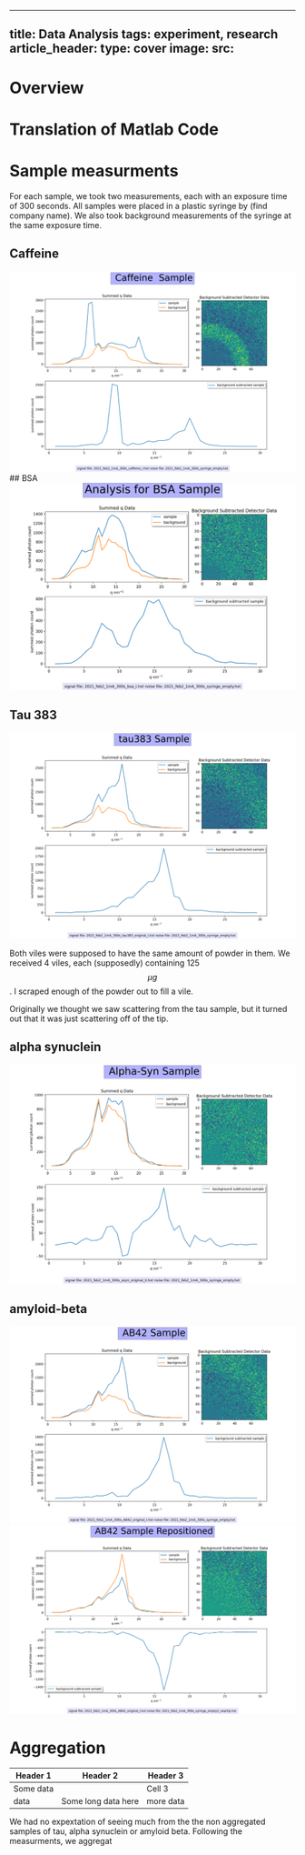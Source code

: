 
---
title: Data Analysis 
tags: experiment, research 
article_header:
  type: cover
  image:
    src: 
---

# Overview 


# Translation of Matlab Code 

# Sample measurments 
For each sample, we took two measurements, each with an exposure time of 300 seconds. All samples were placed in a plastic syringe by (find company name). We also took background measurements of the syringe at the same exposure time. 
## Caffeine
<img src="/files/caffeine.png">
## BSA
<img src="/files/bsasample-final.png">

## Tau 383

 
 
<img src="/files/tau383.png">



Both viles were supposed to have the same amount of powder in them. We received 4 viles, each (supposedly) containing 125 $$\mu g$$. I scraped enough of the powder out to fill a vile. 


Originally we thought we saw scattering from the tau sample, but it turned out that it was just scattering off of the tip. 

## alpha synuclein 
<img src="/files/alphasyn-not-tip.png">


## amyloid-beta
<img src="/files/AB42samplenottim(feb2).png">
<img src="/files/AB42REPOSITIONED.png">

# Aggregation
| Header 1 | Header 2 | Header 3 |
| --- | --- | --------- |
| Some data | | Cell 3 |
| data | Some long data here | more data | 

We had no expextation of seeing much from the the non aggregated samples of tau, alpha synuclein or amyloid beta. Following the measurments, we aggregat
